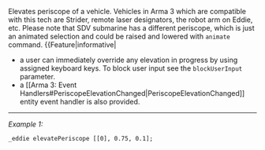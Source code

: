 Elevates periscope of a vehicle. Vehicles in Arma 3 which are compatible with this tech are Strider, remote laser designators, the robot arm on Eddie, etc.
Please note that SDV submarine has a different periscope, which is just an animated selection and could be raised and lowered with `animate` command.
{{Feature|informative|
* a user can immediately override any elevation in progress by using assigned keyboard keys. To block user input see the `blockUserInput` parameter.
* a [[Arma 3: Event Handlers#PeriscopeElevationChanged|PeriscopeElevationChanged]] entity event handler is also provided.


---
*Example 1:*
```sqf
_eddie elevatePeriscope [[0], 0.75, 0.1];
```